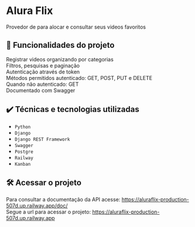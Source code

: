 # Alura Flix

Provedor de para alocar e consultar seus videos favoritos

## 🔨 Funcionalidades do projeto
 
Registrar videos organizando por categorias<br />
Filtros, pesquisas e paginação<br />
Autenticação através de token<br />
Métodos permitidos autenticado: GET, POST, PUT e DELETE<br />
Quando não autenticado: GET<br />
Documentado com Swagger<br />

## ✔️ Técnicas e tecnologias utilizadas

- `Python`
- `Django`
- `Django REST Framework`
- `Swagger`
- `Postgre`
- `Railway`
- `Kanban`


## 🛠️ Acessar o projeto

Para consultar a documentação da API acesse: https://aluraflix-production-507d.up.railway.app/doc/<br />
Segue a url para acessar o projeto: https://aluraflix-production-507d.up.railway.app 



